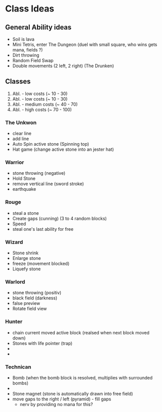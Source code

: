 # Class Ideas

## General Ability ideas
- Soil is lava
- Mini Tetris, enter The Dungeon (duel with small square, who wins gets mana, fields ?)
- Dirt throwing
- Random Field Swap
- Double movements (2 left, 2 right) (The Drunken)

## Classes
1. Abl. - low costs (~ 10 - 30)
2. Abl. - low costs (~ 10 - 30)
3. Abl. - medium costs (~ 40 - 70)
4. Abl. - high costs (~ 70 - 100)

### The Unkwon
- clear line
- add line
- Auto Spin active stone (Spinning top)
- Hat game (change active stone into an jester hat)

### Warrior
- stone throwing (negative)
- Hold Stone
- remove vertical line (sword stroke)
- earthquake

### Rouge
- steal a stone
- Create gaps (cunning) (3 to 4 random blocks)
- Speed
- steal one's last ability for free

### Wizard
- Stone shrink
- Enlarge stone
- freeze (movement blocked)
- Liquefy stone

### Warlord
- stone throwing (positiv)
- black field (darkness)
- false preview
- Rotate field view

### Hunter
- chain current moved active block (realsed when next block moved down)
- Stones with life pointer (trap)
- 
- 

### Technican
- Bomb (when the bomb block is resolved, multiplies with surrounded bombs)
- 
- Stone magnet (stone is automatically drawn into free field)
- move gaps to the right / left (pyramid) - fill gaps
  - nerv by providing no mana for this?
